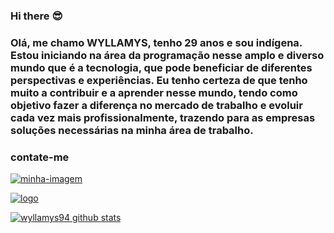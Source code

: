 ###  Hi there :sunglasses:

 ###  Olá, me chamo WYLLAMYS, tenho 29 anos e sou indígena. Estou iniciando na área da programação nesse amplo e diverso mundo que é a tecnologia, que pode beneficiar de diferentes perspectivas e experiências. Eu tenho certeza de que tenho muito a contribuir e a aprender nesse mundo, tendo como objetivo fazer a diferença no mercado de trabalho e evoluir cada vez mais profissionalmente, trazendo para as empresas soluções necessárias na minha área de trabalho.

### contate-me 

<a href="https://img.shields.io/badge/Gmail-D14836?style=for-the-badge&logo=gmail&logoColor=white"><img src="https://img.shields.io/badge/Gmail-D14836?style=for-the-badge&logo=gmail&logoColor=white" alt="minha-imagem"></a>

<a href="www.linkedin.com/in/wyllamys-ynwram"><img src="https://img.shields.io/badge/LinkedIn-0077B5?style=for-the-badge&logo=linkedin&logoColor=white" alt="logo"></a>

[![wyllamys94 github stats](https://github-readme-stats.vercel.app/api?username=wyllamys94)](https://github.com/anuraghazra/github-readme-stats)
